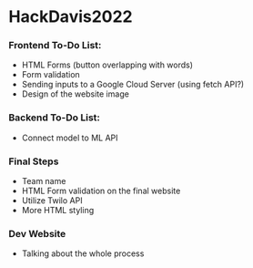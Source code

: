 # HackDavis2022

### Frontend To-Do List:
- HTML Forms (button overlapping with words) 
- Form validation
- Sending inputs to a Google Cloud Server (using fetch API?)
- Design of the website image

### Backend To-Do List:
- Connect model to ML API

### Final Steps
- Team name
- HTML Form validation on the final website
- Utilize Twilo API
- More HTML styling

###  Dev Website 
- Talking about the whole process
